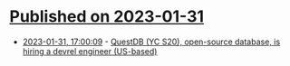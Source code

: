 # [Published on 2023-01-31](index.md)

* [2023-01-31, 17:00:09](https://news.ycombinator.com/item?id=34597743) - [QuestDB (YC S20), open-source database, is hiring a devrel engineer (US-based)](https://questdb.io/careers/developer-relations-engineer/)
